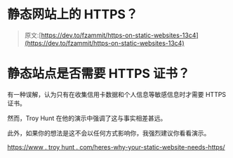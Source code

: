 # 静态网站上的 HTTPS？

> 原文:[https://dev.to/fzammit/https-on-static-websites-13c4](https://dev.to/fzammit/https-on-static-websites-13c4)

# 静态站点是否需要 HTTPS 证书？

有一种误解，认为只有在收集信用卡数据和个人信息等敏感信息时才需要 HTTPS 证书。

然而，Troy Hunt 在他的演示中强调了这与事实相差甚远。

此外，如果你的想法是这不会以任何方式影响你，我强烈建议你看看演示。

[https://www . troy hunt . com/heres-why-your-static-website-needs-https/](https://www.troyhunt.com/heres-why-your-static-website-needs-https/)